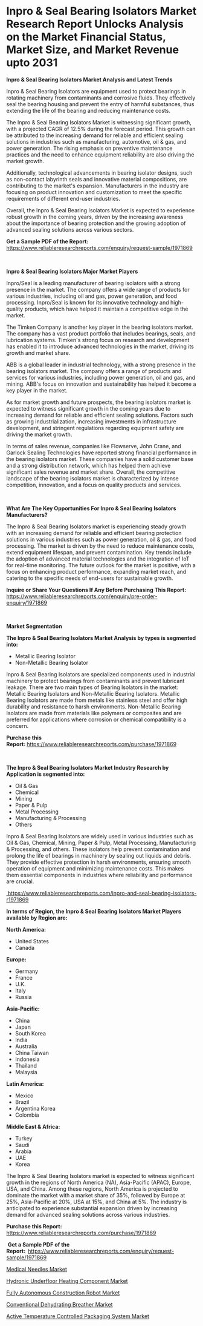 <p><h1>Inpro & Seal Bearing Isolators Market Research Report Unlocks Analysis on the Market Financial Status, Market Size, and Market Revenue upto 2031</h1></p><p><strong>Inpro & Seal Bearing Isolators Market Analysis and Latest Trends</strong></p>
<p><p>Inpro & Seal Bearing Isolators are equipment used to protect bearings in rotating machinery from contaminants and corrosive fluids. They effectively seal the bearing housing and prevent the entry of harmful substances, thus extending the life of the bearing and reducing maintenance costs.</p><p>The Inpro & Seal Bearing Isolators Market is witnessing significant growth, with a projected CAGR of 12.5% during the forecast period. This growth can be attributed to the increasing demand for reliable and efficient sealing solutions in industries such as manufacturing, automotive, oil & gas, and power generation. The rising emphasis on preventive maintenance practices and the need to enhance equipment reliability are also driving the market growth.</p><p>Additionally, technological advancements in bearing isolator designs, such as non-contact labyrinth seals and innovative material compositions, are contributing to the market's expansion. Manufacturers in the industry are focusing on product innovation and customization to meet the specific requirements of different end-user industries.</p><p>Overall, the Inpro & Seal Bearing Isolators Market is expected to experience robust growth in the coming years, driven by the increasing awareness about the importance of bearing protection and the growing adoption of advanced sealing solutions across various sectors.</p></p>
<p><strong>Get a Sample PDF of the Report:&nbsp;</strong> <a href="https://www.reliableresearchreports.com/enquiry/request-sample/1971869">https://www.reliableresearchreports.com/enquiry/request-sample/1971869</a></p>
<p>&nbsp;</p>
<p><strong>Inpro & Seal Bearing Isolators Major Market Players</strong></p>
<p><p>Inpro/Seal is a leading manufacturer of bearing isolators with a strong presence in the market. The company offers a wide range of products for various industries, including oil and gas, power generation, and food processing. Inpro/Seal is known for its innovative technology and high-quality products, which have helped it maintain a competitive edge in the market.</p><p>The Timken Company is another key player in the bearing isolators market. The company has a vast product portfolio that includes bearings, seals, and lubrication systems. Timken's strong focus on research and development has enabled it to introduce advanced technologies in the market, driving its growth and market share.</p><p>ABB is a global leader in industrial technology, with a strong presence in the bearing isolators market. The company offers a range of products and services for various industries, including power generation, oil and gas, and mining. ABB's focus on innovation and sustainability has helped it become a key player in the market.</p><p>As for market growth and future prospects, the bearing isolators market is expected to witness significant growth in the coming years due to increasing demand for reliable and efficient sealing solutions. Factors such as growing industrialization, increasing investments in infrastructure development, and stringent regulations regarding equipment safety are driving the market growth.</p><p>In terms of sales revenue, companies like Flowserve, John Crane, and Garlock Sealing Technologies have reported strong financial performance in the bearing isolators market. These companies have a solid customer base and a strong distribution network, which has helped them achieve significant sales revenue and market share. Overall, the competitive landscape of the bearing isolators market is characterized by intense competition, innovation, and a focus on quality products and services.</p></p>
<p>&nbsp;</p>
<p><strong>What Are The Key Opportunities For Inpro & Seal Bearing Isolators Manufacturers?</strong></p>
<p><p>The Inpro & Seal Bearing Isolators market is experiencing steady growth with an increasing demand for reliable and efficient bearing protection solutions in various industries such as power generation, oil & gas, and food processing. The market is driven by the need to reduce maintenance costs, extend equipment lifespan, and prevent contamination. Key trends include the adoption of advanced material technologies and the integration of IoT for real-time monitoring. The future outlook for the market is positive, with a focus on enhancing product performance, expanding market reach, and catering to the specific needs of end-users for sustainable growth.</p></p>
<p><strong>Inquire or Share Your Questions If Any Before Purchasing This Report:</strong> <a href="https://www.reliableresearchreports.com/enquiry/pre-order-enquiry/1971869">https://www.reliableresearchreports.com/enquiry/pre-order-enquiry/1971869</a></p>
<p>&nbsp;</p>
<p><strong>Market Segmentation</strong></p>
<p><strong>The Inpro & Seal Bearing Isolators Market Analysis by types is segmented into:</strong></p>
<p><ul><li>Metallic Bearing Isolator</li><li>Non-Metallic Bearing Isolator</li></ul></p>
<p><p>Inpro & Seal Bearing Isolators are specialized components used in industrial machinery to protect bearings from contaminants and prevent lubricant leakage. There are two main types of Bearing Isolators in the market: Metallic Bearing Isolators and Non-Metallic Bearing Isolators. Metallic Bearing Isolators are made from metals like stainless steel and offer high durability and resistance to harsh environments. Non-Metallic Bearing Isolators are made from materials like polymers or composites and are preferred for applications where corrosion or chemical compatibility is a concern.</p></p>
<p><strong>Purchase this Report:&nbsp;</strong><a href="https://www.reliableresearchreports.com/purchase/1971869">https://www.reliableresearchreports.com/purchase/1971869</a></p>
<p>&nbsp;</p>
<p><strong>The Inpro & Seal Bearing Isolators Market Industry Research by Application is segmented into:</strong></p>
<p><ul><li>Oil & Gas</li><li>Chemical</li><li>Mining</li><li>Paper & Pulp</li><li>Metal Processing</li><li>Manufacturing & Processing</li><li>Others</li></ul></p>
<p><p>Inpro & Seal Bearing Isolators are widely used in various industries such as Oil & Gas, Chemical, Mining, Paper & Pulp, Metal Processing, Manufacturing & Processing, and others. These isolators help prevent contamination and prolong the life of bearings in machinery by sealing out liquids and debris. They provide effective protection in harsh environments, ensuring smooth operation of equipment and minimizing maintenance costs. This makes them essential components in industries where reliability and performance are crucial.</p></p>
<p><a href="https://www.reliableresearchreports.com/inpro-and-seal-bearing-isolators-r1971869">&nbsp;https://www.reliableresearchreports.com/inpro-and-seal-bearing-isolators-r1971869</a></p>
<p><strong>In terms of Region, the Inpro & Seal Bearing Isolators Market Players available by Region are:</strong></p>
<p>
    <p> <strong> North America: </strong>
        <ul>
            <li>United States</li>
            <li>Canada</li>
        </ul>
        </p> 
    <p> <strong> Europe: </strong>
        <ul>
            <li>Germany</li>
            <li>France</li>
            <li>U.K.</li>
            <li>Italy</li>
            <li>Russia</li>
        </ul>
        </p> 
    <p> <strong> Asia-Pacific: </strong>
        <ul>
            <li>China</li>
            <li>Japan</li>
            <li>South Korea</li>
            <li>India</li>
            <li>Australia</li>
            <li>China Taiwan</li>
            <li>Indonesia</li>
            <li>Thailand</li>
            <li>Malaysia</li>
        </ul>
        </p> 
    <p> <strong> Latin America: </strong>
        <ul>
            <li>Mexico</li>
            <li>Brazil</li>
            <li>Argentina Korea</li>
            <li>Colombia</li>
        </ul>
        </p> 
    <p> <strong> Middle East & Africa: </strong>
        <ul>
            <li>Turkey</li>
            <li>Saudi</li>
            <li>Arabia</li>
            <li>UAE</li>
            <li>Korea</li>
        </ul>
    </p>
    </p>
<p><p>The Inpro & Seal Bearing Isolators market is expected to witness significant growth in the regions of North America (NA), Asia-Pacific (APAC), Europe, USA, and China. Among these regions, North America is projected to dominate the market with a market share of 35%, followed by Europe at 25%, Asia-Pacific at 20%, USA at 15%, and China at 5%. The industry is anticipated to experience substantial expansion driven by increasing demand for advanced sealing solutions across various industries.</p></p>
<p><strong>Purchase this Report: </strong><a href="https://www.reliableresearchreports.com/purchase/1971869">https://www.reliableresearchreports.com/purchase/1971869</a></p>
<p>&nbsp;<strong>Get a Sample PDF of the Report:&nbsp;&nbsp;</strong><a href="https://www.reliableresearchreports.com/enquiry/request-sample/1971869">https://www.reliableresearchreports.com/enquiry/request-sample/1971869</a></p>
<p><strong></strong></p>
<p><p><a href="https://issuu.com/reportprime-2/docs/medical-needles-market-size-2030.pptx">Medical Needles Market</a></p><p><a href="https://github.com/edaunhshhs/Market-Research-Report-List-1/blob/main/hydronic-underfloor-heating-component-market.md">Hydronic Underfloor Heating Component Market</a></p><p><a href="https://github.com/adriannay56456/Market-Research-Report-List-1/blob/main/fully-autonomous-construction-robot-market.md">Fully Autonomous Construction Robot Market</a></p><p><a href="https://github.com/cobainhalbaru1/Market-Research-Report-List-1/blob/main/conventional-dehydrating-breather-market.md">Conventional Dehydrating Breather Market</a></p><p><a href="https://github.com/carolinehamilton5656/Market-Research-Report-List-1/blob/main/active-temperature-controlled-packaging-system-market.md">Active Temperature Controlled Packaging System Market</a></p></p>